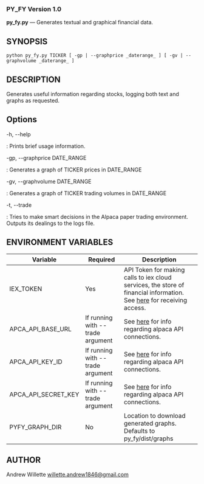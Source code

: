 ### PY_FY Version 1.0

**py_fy.py** — Generates textual and graphical financial data. 

## SYNOPSIS

`python py_fy.py TICKER [ -gp | --graphprice _daterange_ ] [ -gv | --graphvolume _daterange_ ]`

## DESCRIPTION

Generates useful information regarding stocks, logging both text and graphs as requested.

## Options

-h, --help

:   Prints brief usage information.

-gp, --graphprice DATE_RANGE

:   Generates a graph of TICKER prices in DATE_RANGE 

-gv, --graphvolume DATE_RANGE

:   Generates a graph of TICKER trading volumes in DATE_RANGE

-t, --trade

:   Tries to make smart decisions in the Alpaca paper trading environment. Outputs its dealings to the logs file.

## ENVIRONMENT VARIABLES

Variable | Required | Description
------------ | ------------- | -------------
IEX_TOKEN | Yes | API Token for making calls to iex cloud services, the store of financial information. See [here](https://iexcloud.io) for receiving access. 
APCA_API_BASE_URL | If running with --trade argument | See [here](https://app.alpaca.markets/paper) for info regarding alpaca API connections.
APCA_API_KEY_ID | If running with --trade argument | See [here](https://app.alpaca.markets/paper) for info regarding alpaca API connections.
APCA_API_SECRET_KEY | If running with --trade argument | See [here](https://app.alpaca.markets/paper) for info regarding alpaca API connections. 
PYFY_GRAPH_DIR | No | Location to download generated graphs. Defaults to py_fy/dist/graphs

## AUTHOR

Andrew Willette <willette.andrew1846@gmail.com>

